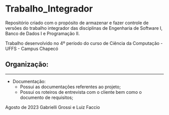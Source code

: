 # Trabalho_Integrador
Repositório criado com o propósito de armazenar e fazer controle de versões do trabalho integrador das disciplinas de Engenharia de Software I, Banco de Dados I e Programação II.

Trabalho desenvolvido no 4º período do curso de Ciência da Computação - UFFS - Campus Chapecó

## Organização:
***
- Documentação:
  - Possui as documentações referentes ao projeto;
  - Possui os roteiros de entrevista com o cliente bem como o documento de requisitos;

Agosto de 2023
Gabrielli Grossi e Luiz Faccio
